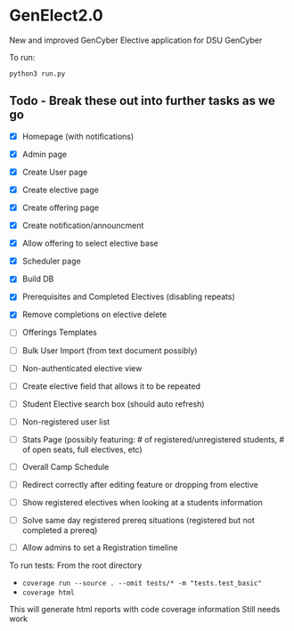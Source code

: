 # GenElect2.0
New and improved GenCyber Elective application for DSU GenCyber

To run:

`python3 run.py`

## Todo - Break these out into further tasks as we go 
- [X] Homepage (with notifications)
- [X] Admin page
- [X] Create User page
- [X] Create elective page
- [X] Create offering page
- [X] Create notification/announcment
- [X] Allow offering to select elective base
- [X] Scheduler page
- [X] Build DB
- [X] Prerequisites and Completed Electives (disabling repeats)
- [X] Remove completions on elective delete
- [ ] Offerings Templates
- [ ] Bulk User Import (from text document possibly)
- [ ] Non-authenticated elective view
- [ ] Create elective field that allows it to be repeated
- [ ] Student Elective search box (should auto refresh)
- [ ] Non-registered user list
- [ ] Stats Page (possibly featuring: # of registered/unregistered students, # of open seats, full electives, etc)
- [ ] Overall Camp Schedule
- [ ] Redirect correctly after editing feature or dropping from elective
- [ ] Show registered electives when looking at a students information
- [ ] Solve same day registered prereq situations (registered but not completed a prereq)
- [ ] Allow admins to set a Registration timeline




To run tests:
From the root directory
- `coverage run --source . --omit tests/* -m "tests.test_basic"`
- `coverage html`

This will generate html reports with code coverage information
Still needs work